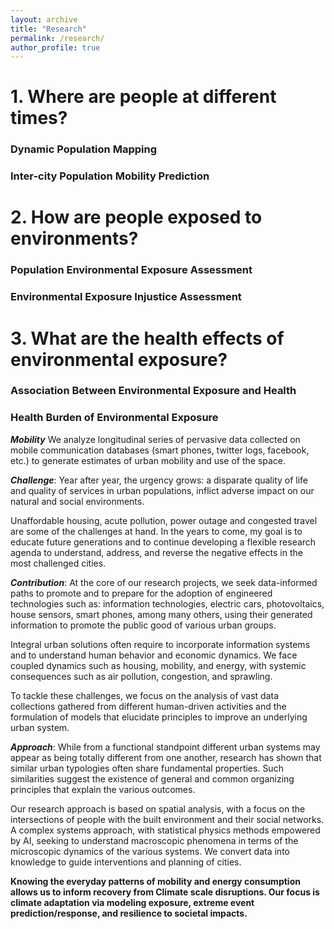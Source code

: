 ```yaml
---
layout: archive
title: "Research"
permalink: /research/
author_profile: true
---
```



# 1. Where are people at different times?
### Dynamic Population Mapping
### Inter-city Population Mobility Prediction

# 2. How are people exposed to environments?
### Population Environmental Exposure Assessment
### Environmental Exposure Injustice Assessment

# 3. What are the health effects of environmental exposure?
### Association Between Environmental Exposure and Health
### Health Burden of Environmental Exposure







***Mobility***
We analyze longitudinal series of pervasive data collected on mobile communication databases (smart phones, twitter logs, facebook, etc.) to generate estimates of urban mobility and use of the space.

***Challenge***:
Year after year, the urgency grows: a disparate quality of life and quality of services in urban populations, inflict adverse impact on our natural and social environments.

Unaffordable housing, acute pollution, power outage and congested travel are some of the challenges at hand. In the years to come, my goal is to educate future generations and to continue developing a flexible research agenda to understand, address, and reverse the negative effects in the most challenged cities.

***Contribution***:
At the core of our research projects, we seek data-informed paths to promote and to prepare for the adoption of engineered technologies such as: information technologies, electric cars, photovoltaics, house sensors, smart phones, among many others, using their generated information  to promote the public good of various urban groups.

Integral urban solutions often require to incorporate information systems and to understand human behavior and economic dynamics. We face coupled dynamics such as housing, mobility, and energy, with systemic consequences such as air pollution, congestion, and sprawling.

To tackle these challenges, we focus on the analysis of vast data collections gathered from different human-driven activities and the formulation of models that elucidate principles to improve an underlying urban system.

***Approach***:
While from a functional standpoint different urban systems may appear as being totally different from one another, research has shown that similar urban typologies often share fundamental properties. Such similarities suggest the existence of general and common organizing principles that explain the various outcomes.

Our research approach is based on spatial analysis, with a focus on the intersections of people with the built environment and their social networks. A complex systems approach, with statistical physics methods empowered by AI, seeking to understand macroscopic phenomena in terms of the microscopic dynamics of the various systems. We convert data into knowledge to guide interventions and planning of cities.

**Knowing the everyday patterns of mobility and energy consumption allows us to inform recovery from Climate scale disruptions. Our focus is climate adaptation via modeling exposure, extreme event prediction/response, and resilience to societal impacts.**
